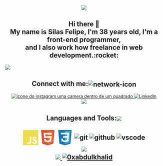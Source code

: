 <div style="display: block" align="center">
<img width="30%" src="https://camo.githubusercontent.com/2309797487e5e969659a3b545c96151807b04120a9cc2985f632ec94ba00c9f3/68747470733a2f2f6d656469612e67697068792e636f6d2f6d656469612f53576f536b4e36447854737a71494b4571762f67697068792e676966"/>
</div>

<h2 align="center" font-size: 10px>  Hi there 👋
<br>My name is Silas Felipe, I'm 38 years old, I'm a front-end programmer,<br>and I also work how freelance in  web development.:rocket:</h2>

<img src="https://user-images.githubusercontent.com/73097560/115834477-dbab4500-a447-11eb-908a-139a6edaec5c.gif">
 
<h2 align="center">Connect with me:<img width="42px" align="center" src="https://www.fiosgenomics.com/wp-content/uploads/2017/03/Network-component-logo-transparent-background.png" alt="network-icon"/></h2>

<div align="center">
<a href="https://www.instagram.com/silasfelipe15">
<img alt="icone do instagram uma camera dentro de um quadrado" width="52px" src="https://clipart.info/images/ccovers/1559063340instagram-icon-png-logo.png"/>
</a>
<a href="https://www.linkedin.com/in/silas-felipe-451954257?lipi=urn%3Ali%3Apage%3Ad_flagship3_profile_view_base_contact_details%3B80zkbAgzSzyttPPC8nQW8g%3D%3D/">
<img alt="LinkedIn" width="52px" src="https://pngimg.com/uploads/linkedIn/linkedIn_PNG8.png" />
</a>
<div/>

<img src="https://user-images.githubusercontent.com/73097560/115834477-dbab4500-a447-11eb-908a-139a6edaec5c.gif">

<h2 align="center">Languages and Tools:<img align="center" src="https://media2.giphy.com/media/QssGEmpkyEOhBCb7e1/giphy.gif?cid=ecf05e47a0n3gi1bfqntqmob8g9aid1oyj2wr3ds3mg700bl&rid=giphy.gif" width ="25"/>

<div style="display: inline_block"><br>
  <img align="center" alt="Js" width="50px" src="https://raw.githubusercontent.com/devicons/devicon/master/icons/javascript/javascript-plain.svg">
 
  <img align="center" alt="HTML" width="50" src="https://raw.githubusercontent.com/devicons/devicon/master/icons/html5/html5-original.svg">
  
  <img align="center" alt="CSS" width="50" src="https://raw.githubusercontent.com/devicons/devicon/master/icons/css3/css3-original.svg">

  <img align="center" alt="git" width="50" src="https://seeklogo.com/images/G/git-bash-logo-B6475E8359-seeklogo.com.png">
  
  <img align="center" alt="github" width="50" src="https://pngimg.com/uploads/github/github_PNG40.png">

  <img align="center" alt="vscode" width="50" src="https://code.visualstudio.com/assets/images/code-stable.png">
</div>
 
<img src="https://user-images.githubusercontent.com/73097560/115834477-dbab4500-a447-11eb-908a-139a6edaec5c.gif">


<div align="center">

<a href="https://github.com/mrsalis/">
  <img src="https://github-readme-stats.vercel.app/api?username=mrsalis&include_all_commits=true&count_private=true&show_icons=true&line_height=20&title_color=7A7ADB&icon_color=2234AE&text_color=D3D3D3&bg_color=0,000000,130F40" width="450"/>
  <img src="https://github-readme-stats.vercel.app/api/top-langs?username=mrsalis&show_icons=true&locale=en&layout=compact&line_height=20&title_color=7A7ADB&icon_color=2234AE&text_color=D3D3D3&bg_color=0,000000,130F40" width="375"  alt="0xabdulkhalid"/>

</a>
</div>







